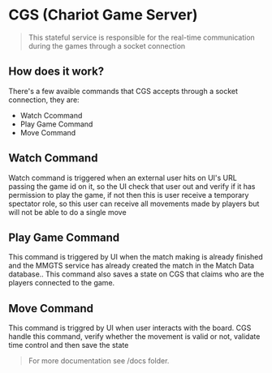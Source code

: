 # CGS (Chariot Game Server)

> This stateful service is responsible for the real-time communication during the games through a socket connection


## How does it work?
There's a few avaible commands that CGS accepts through a socket connection, they are:

- Watch Ccommand
- Play Game Command
- Move Command

## Watch Command
Watch command is triggered when an external user hits on UI's URL passing the game id on it, so the UI check that user out and verify if it has permission to play the game, if not then this is user receive a temporary spectator role, so this user can receive all movements made by players but will not be able to do a single move

## Play Game Command
This command is triggered by UI when the match making is already finished and the MMGTS service has already created the match in the Match Data database.. This command also saves a state on CGS that claims who are the players connected to the game.

## Move Command
This command is triggred by UI when user interacts with the board. CGS handle this command, verify whether the movement is valid or not, validate time control and then save the state

> For more documentation see /docs folder.
